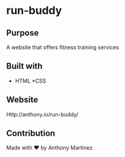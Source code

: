 # run-buddy

## Purpose
A website that offers fitness training services

## Built with 
* HTML
*CSS

## Website
Http://anthony.io/run-buddy/

## Contribution
Made with ❤️ by Anthony Martinez
